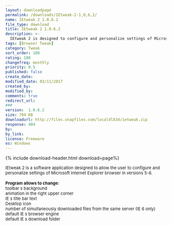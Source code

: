 ```yaml
---
layout: downloadpage
permalink: /downloads/IEtweak-2-1,0,6,2/
name: IEtweak 2 1.0.6.2
file_type: download
title: IEtweak 2 1.0.6.2
description: >-
  IEtweak 2 is designed to configure and personalize settings of Microsoft Internet Explorer browser in versions 5-6
tags: [Browser Tweak]
category: Tweak
sort_order: 100
rating: 100
changefreq: monthly
priority: 0.5
published: false
create_date: 
modified_date: 03/11/2017
created_by: 
modified_by: 
comments: true
redirect_url: 
### 
version:  1.0.6.2
size: 704 KB
downloadurl: http://files.snapfiles.com/localdl834/ietweak.zip
response: 404
by: 
by_link: 
license: Freeware
os: Windows
---
```


{% include download-header.html download=page%}

<p style="fix-download-text !important">
<p><font size="2"><p>IEtweak 2 is a software application designed to allow the user to configure and personalize settings of Microsoft Internet Explorer browser in versions 5-6. <br />
<br />
<strong>Program allows to change:</strong><br />
toolbar s background <br />
animation in the right upper corner <br />
IE s title bar text <br />
Desktop icon <br />
number of simultaneously downloaded files from the same server (IE 6 only) <br />
default IE s browser engine <br />
default IE s download folder</p></p></p>
